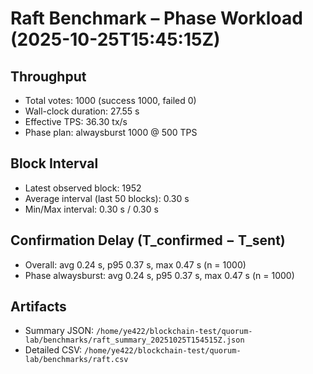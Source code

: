 # Raft Benchmark – Phase Workload (2025-10-25T15:45:15Z)

## Throughput
- Total votes: 1000 (success 1000, failed 0)
- Wall-clock duration: 27.55 s
- Effective TPS: 36.30 tx/s
- Phase plan: alwaysburst 1000 @ 500 TPS

## Block Interval
- Latest observed block: 1952
- Average interval (last 50 blocks): 0.30 s
- Min/Max interval: 0.30 s / 0.30 s

## Confirmation Delay (T_confirmed − T_sent)
- Overall: avg 0.24 s, p95 0.37 s, max 0.47 s (n = 1000)
- Phase alwaysburst: avg 0.24 s, p95 0.37 s, max 0.47 s (n = 1000)

## Artifacts
- Summary JSON: `/home/ye422/blockchain-test/quorum-lab/benchmarks/raft_summary_20251025T154515Z.json`
- Detailed CSV: `/home/ye422/blockchain-test/quorum-lab/benchmarks/raft.csv`
